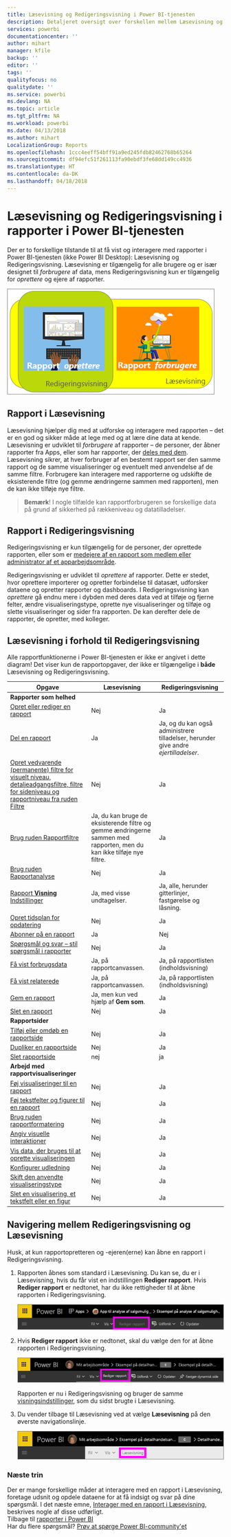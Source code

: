 ```yaml
---
title: Læsevisning og Redigeringsvisning i Power BI-tjenesten
description: Detaljeret oversigt over forskellen mellem Læsevisning og Redigeringsvisning for rapporter i Power BI-tjenesten
services: powerbi
documentationcenter: ''
author: mihart
manager: kfile
backup: ''
editor: ''
tags: ''
qualityfocus: no
qualitydate: ''
ms.service: powerbi
ms.devlang: NA
ms.topic: article
ms.tgt_pltfrm: NA
ms.workload: powerbi
ms.date: 04/13/2018
ms.author: mihart
LocalizationGroup: Reports
ms.openlocfilehash: 1ccc4eeff54bff91a9ed245fdb82462768b65264
ms.sourcegitcommit: df94efc51f261113fa90ebdf3fe68dd149cc4936
ms.translationtype: HT
ms.contentlocale: da-DK
ms.lasthandoff: 04/18/2018
---
```

# <a name="reading-view-and-editing-view-in-power-bi-service-reports"></a>Læsevisning og Redigeringsvisning i rapporter i Power BI-tjenesten
Der er to forskellige tilstande til at få vist og interagere med rapporter i Power BI-tjenesten (ikke Power BI Desktop): Læsevisning og Redigeringsvisning. Læsevisning er tilgængelig for alle brugere og er især designet til *forbrugere* af data, mens Redigeringsvisning kun er tilgængelig for *oprettere* og ejere af rapporter.

![Kunst af rapportoprettere og rapportforbrugere](media/service-reading-view-and-editing-view/power-bi-creators-consumers.png)

## <a name="report-reading-view"></a>Rapport i Læsevisning

 Læsevisning hjælper dig med at udforske og interagere med rapporten – det er en god og sikker måde at lege med og at lære dine data at kende. Læsevisning er udviklet til *forbrugere* af rapporter – de personer, der åbner rapporter fra Apps, eller som har rapporter, der [deles med dem](service-share-dashboards.md). Læsevisning sikrer, at hver forbruger af en bestemt rapport ser den samme rapport og de samme visualiseringer og eventuelt med anvendelse af de samme filtre.  Forbrugere kan interagere med rapporterne og udskifte de eksisterende filtre (og gemme ændringerne sammen med rapporten), men de kan ikke tilføje nye filtre.

>**Bemærk**! I nogle tilfælde kan rapportforbrugeren se forskellige data på grund af sikkerhed på rækkeniveau og datatilladelser.

## <a name="report-editing-view"></a>Rapport i Redigeringsvisning

Redigeringsvisning er kun tilgængelig for de personer, der oprettede rapporten, eller som er [medejere af en rapport som medlem eller administrator af et apparbejdsområde](service-create-distribute-apps.md).

Redigeringsvisning er udviklet til *oprettere* af rapporter. Dette er stedet, hvor oprettere importerer og opretter forbindelse til datasæt, udforsker dataene og opretter rapporter og dashboards. I Redigeringsvisning kan *oprettere* gå endnu mere i dybden med deres data ved at tilføje og fjerne felter, ændre visualiseringstype, oprette nye visualiseringer og tilføje og slette visualiseringer og sider fra rapporten. De kan derefter dele de rapporter, de opretter, med kolleger.

## <a name="reading-view-versus-editing-view"></a>Læsevisning i forhold til Redigeringsvisning
Alle rapportfunktionerne i Power BI-tjenesten er ikke er angivet i dette diagram! Det viser kun de rapportopgaver, der ikke er tilgængelige i **både** Læsevisning og Redigeringsvisning.


|Opgave  | Læsevisning  | Redigeringsvisning |
|-------------------------|-------|-------|
|**Rapporter som helhed**  |
| [Opret eller rediger en rapport](service-report-create-new.md) | Nej  | Ja |
| [Del en rapport](service-share-reports.md)| Ja | Ja, og du kan også administrere tilladelser, herunder give andre *ejertilladelser*. |
| [Opret vedvarende (permanente) filtre for visuelt niveau, detaljeadgangsfiltre, filtre for sideniveau og rapportniveau fra ruden Filtre](power-bi-report-add-filter.md) | Nej  | Ja |
| [Brug ruden Rapportfiltre](power-bi-how-to-report-filter.md) | Ja, du kan bruge de eksisterende filtre og gemme ændringerne sammen med rapporten, men du kan ikke tilføje nye filtre. | Ja |
| [Brug ruden Rapportanalyse](service-analytics-pane.md) | Nej | Ja |
| [Rapport **Visning** Indstillinger](power-bi-report-display-settings.md) | Ja, med visse undtagelser. | Ja, alle, herunder gitterlinjer, fastgørelse og låsning. |
| [Opret tidsplan for opdatering](refresh-data.md) | Nej  | Ja |
| [Abonner på en rapport](service-report-subscribe.md) | Ja | Nej |
| [Spørgsmål og svar – stil spørgsmål i rapporter](power-bi-q-and-a.md) | Nej  | Ja |
| [Få vist forbrugsdata ](service-usage-metrics.md) | Ja, på rapportcanvassen. | Ja, på rapportlisten (indholdsvisning) |
| [Få vist relaterede](service-related-content.md) | Ja, på rapportcanvassen. | Ja, på rapportlisten (indholdsvisning) |
| [Gem en rapport](service-report-save.md) | Ja, men kun ved hjælp af **Gem som**. | Ja |
| [Slet en rapport](service-delete.md) | Nej  | Ja |
|**Rapportsider** |
| [Tilføj eller omdøb en rapportside](power-bi-report-add-page.md)  | Nej  | Ja  |
| [Dupliker en rapportside](power-bi-report-copy-paste-page.md) | Nej  | Ja |
| [Slet rapportside](service-delete.md) | nej | ja |
|**Arbejd med rapportvisualiseringer**|
| [Føj visualiseringer til en rapport](power-bi-report-add-visualizations-i.md) | Nej  | Ja |
| [Føj tekstfelter og figurer til en rapport](power-bi-reports-add-text-and-shapes.md) | Nej  | Ja |
| [Brug ruden rapportformatering](service-the-report-editor-take-a-tour.md) | Nej | Ja |
| [Angiv visuelle interaktioner](service-reports-visual-interactions.md) | Nej  | Ja |
| [Vis data, der bruges til at oprette visualiseringen](service-reports-show-data.md) | Nej  | Ja |
| [Konfigurer udledning](power-bi-visualization-drill-down.md) | Nej  | Ja |
| [Skift den anvendte visualiseringstype](power-bi-report-change-visualization-type.md) | Nej | Ja|
| [Slet en visualisering, et tekstfelt eller en figur](service-delete.md)| Nej | Ja |


## <a name="navigating-between-editing-view-and-reading-view"></a>Navigering mellem Redigeringsvisning og Læsevisning
Husk, at kun rapportopretteren og -ejeren(erne) kan åbne en rapport i Redigeringsvisning.

1. Rapporten åbnes som standard i Læsevisning. Du kan se, du er i Læsevisning, hvis du får vist en indstillingen **Rediger rapport**. Hvis **Rediger rapport** er nedtonet, har du ikke rettigheder til at åbne rapporten i Redigeringsvisning.

   ![Rediger rapport er nedtonet](media/service-reading-view-and-editing-view/power-bi-edit-report-grey.png)

2. Hvis **Rediger rapport** ikke er nedtonet, skal du vælge den for at åbne rapporten i Redigeringsvisning.

   ![Indstillingen Rediger rapport](media/service-reading-view-and-editing-view/power-bi-edit-report.png)

   Rapporten er nu i Redigeringsvisning og bruger de samme [visningsindstillinger](power-bi-report-display-settings.md), som du sidst brugte i Læsevisning.

2. Du vender tilbage til Læsevisning ved at vælge **Læsevisning** på den øverste navigationslinje.

    ![Indstillingen Læsevisning](media/service-reading-view-and-editing-view/power-bi-reading-view.png)



### <a name="next-steps"></a>Næste trin
Der er mange forskellige måder at interagere med en rapport i Læsevisning, foretage udsnit og opdele dataene for at få indsigt og svar på dine spørgsmål.  I det næste emne, [Interager med en rapport i Læsevisning](service-interact-with-a-report-in-editing-view.md), beskrives nogle af disse udførligt.    
Tilbage til [rapporter i Power BI](service-reports.md)    
Har du flere spørgsmål? [Prøv at spørge Power BI-community'et](http://community.powerbi.com/)
